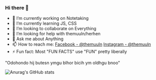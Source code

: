 ### Hi there 👋

- 🔭 I’m currently working on Notetaking
- 🌱 I’m currently learning JS, CSS
- 👯 I’m looking to collaborate on Everything
- 🤔 I’m looking for help with themuuln/herhen
- 💬 Ask me about Anything
- 📫 How to reach me: [Facebook - @themuuln](https://www.facebook.com/themuln) [Instagram - @themuuln](https://www.instagram.com/themuuln/)
- ⚡ Fun fact: Most "FUN FACTS" use "FUN" pretty liberally

"Odohondo hij butesn ymgu blhor bicih ym oldhgu bnoo"

![Anurag's GitHub stats](https://github-readme-stats.vercel.app/api?username=themuuln&show_icons=true&theme=tokyonight)
